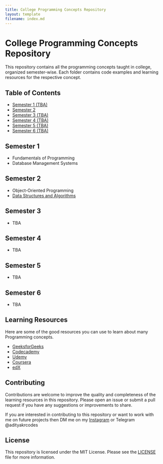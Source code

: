```yaml
---
title: College Programming Concepts Repository
layout: template
filename: index.md
---
```

# College Programming Concepts Repository

This repository contains all the programming concepts taught in college, organized semester-wise. Each folder contains code examples and learning resources for the respective concept.

## Table of Contents

- [Semester 1 (TBA)](#semester-1)
- [Semester 2](#semester-2)
- [Semester 3 (TBA)](#semester-3)
- [Semester 4 (TBA)](#semester-4)
- [Semester 5 (TBA)](#semester-5)
- [Semester 6 (TBA)](#semester-6)

## Semester 1

- Fundamentals of Programming
- Database Management Systems

## Semester 2

- Object-Oriented Programming
- [Data Structures and Algorithms](_layouts/DSA.md)

## Semester 3

- TBA

## Semester 4

- TBA

## Semester 5

- TBA

## Semester 6

- TBA

## Learning Resources
Here are some of the good resources you can use to learn about many Programming concepts.

- [GeeksforGeeks](https://www.geeksforgeeks.org/)
- [Codecademy](https://www.codecademy.com/)
- [Udemy](https://www.udemy.com/)
- [Coursera](https://www.coursera.org/)
- [edX](https://www.edx.org/)

## Contributing

Contributions are welcome to improve the quality and completeness of the learning resources in this repository. Please open an issue or submit a pull request if you have any suggestions or improvements to share. 

If you are interested in contributing to this repository or want to work with me on future projects then DM me on my [Instagram](https://instagram.com/adityakrcodes) or Telegram @adityakrcodes


## License

This repository is licensed under the MIT License. Please see the [LICENSE](LICENSE) file for more information.
